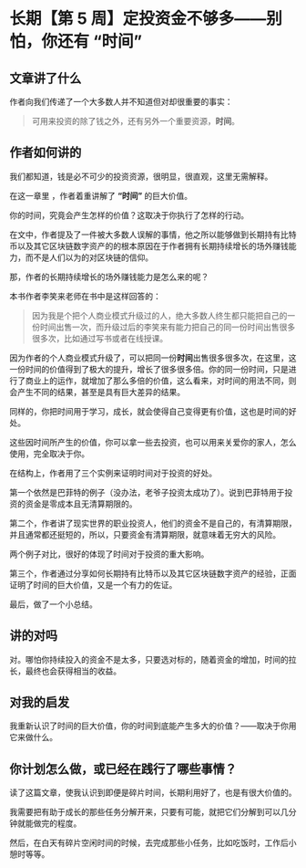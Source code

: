 # 长期【第 5 周】定投资金不够多——别怕，你还有 “时间”

## 文章讲了什么

作者向我们传递了一个大多数人并不知道但对却很重要的事实：

>  可用来投资的除了钱之外，还有另外一个重要资源，**时间**。

## 作者如何讲的

我们都知道，钱是必不可少的投资资源，很明显，很直观，这里无需解释。

在这一章里 ，作者着重讲解了 **“时间”** 的巨大价值。

你的时间，究竟会产生怎样的价值？这取决于你执行了怎样的行动。

在文中，作者提及了一件被大多数人误解的事情，他之所以能够做到长期持有比特币以及其它区块链数字资产的的根本原因在于作者拥有长期持续增长的场外赚钱能力，而不是人们以为的对区块链的信仰。

那，作者的长期持续增长的场外赚钱能力是怎么来的呢？

本书作者李笑来老师在书中是这样回答的：

> 因为我是个把个人商业模式升级过的人，绝大多数人终生都只能把自己的一份时间出售一次，而升级过后的李笑来有能力把自己的同一份时间出售很多很多次，比如通过写书或者在线授课。

因为作者的个人商业模式升级了，可以把同一份**时间**出售很多很多次，在这里，这一份时间的价值得到了极大的提升，增长了很多很多倍。你的同一份时间，只是进行了商业上的运作，就增加了那么多倍的价值，这么看来，对时间的用法不同，则会产生不同的结果，甚至是具有巨大差异的结果。

同样的，你把时间用于学习，成长，就会使得自己变得更有价值，这也是时间的好处。

这些因时间所产生的价值，你可以拿一些去投资，也可以用来关爱你的家人，怎么使用，完全取决于你。

在结构上，作者用了三个实例来证明时间对于投资的好处。

第一个依然是巴菲特的例子（没办法，老爷子投资太成功了）。说到巴菲特用于投资的资金是零成本且无清算期限的。

第二个，作者讲了现实世界的职业投资人，他们的资金不是自己的，有清算期限，并且通常都还挺短的，所以，只要资金有清算期限，就意味着无穷大的风险。

两个例子对比，很好的体现了时间对于投资的重大影响。

第三个，作者通过分享如何长期持有比特币以及其它区块链数字资产的经验，正面证明了时间的巨大价值，又是一个有力的佐证。

最后，做了一个小总结。

## 讲的对吗

对。哪怕你持续投入的资金不是太多，只要选对标的，随着资金的增加，时间的拉长，最终也会获得相当的收益。

## 对我的启发

我重新认识了时间的巨大价值，你的时间到底能产生多大的价值？——取决于你用它来做什么。

## **你计划怎么做，或已经在践行了哪些事情？**

读了这篇文章，使我认识到即便是碎片时间，长期利用好了，也是有很大价值的。

我需要把有助于成长的那些任务分解开来，只要有可能，就把它们分解到可以几分钟就能做完的程度。

然后，在白天有碎片空闲时间的时候，去完成那些小任务，比如吃饭时，工作后小憩时等等。

